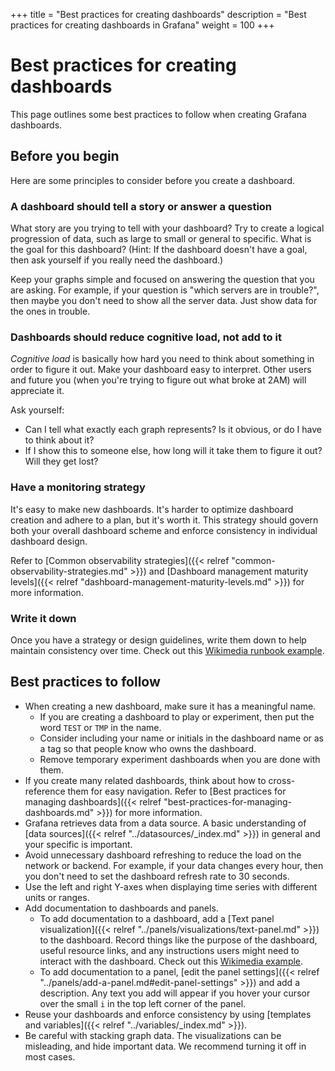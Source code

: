 +++
title = "Best practices for creating dashboards"
description = "Best practices for creating dashboards in Grafana"
weight = 100
+++

# Best practices for creating dashboards

This page outlines some best practices to follow when creating Grafana dashboards.

## Before you begin

Here are some principles to consider before you create a dashboard.

### A dashboard should tell a story or answer a question

What story are you trying to tell with your dashboard? Try to create a logical progression of data, such as large to small or general to specific. What is the goal for this dashboard? (Hint: If the dashboard doesn't have a goal, then ask yourself if you really need the dashboard.)

Keep your graphs simple and focused on answering the question that you are asking. For example, if your question is "which servers are in trouble?", then maybe you don't need to show all the server data. Just show data for the ones in trouble.

### Dashboards should reduce cognitive load, not add to it

_Cognitive load_ is basically how hard you need to think about something in order to figure it out. Make your dashboard easy to interpret. Other users and future you (when you're trying to figure out what broke at 2AM) will appreciate it.

Ask yourself:
- Can I tell what exactly each graph represents? Is it obvious, or do I have to think about it?
- If I show this to someone else, how long will it take them to figure it out? Will they get lost?

### Have a monitoring strategy

It's easy to make new dashboards. It's harder to optimize dashboard creation and adhere to a plan, but it's worth it. This strategy should govern both your overall dashboard scheme and enforce consistency in individual dashboard design.

Refer to [Common observability strategies]({{< relref "common-observability-strategies.md" >}}) and [Dashboard management maturity levels]({{< relref "dashboard-management-maturity-levels.md" >}}) for more information.

### Write it down

Once you have a strategy or design guidelines, write them down to help maintain consistency over time. Check out this [Wikimedia runbook example](https://wikitech.wikimedia.org/wiki/Performance/Runbook/Grafana_best_practices).

## Best practices to follow

- When creating a new dashboard, make sure it has a meaningful name.
  - If you are creating a dashboard to play or experiment, then put the word `TEST` or `TMP` in the name.
  - Consider including your name or initials in the dashboard name or as a tag so that people know who owns the dashboard.
  - Remove temporary experiment dashboards when you are done with them.
- If you create many related dashboards, think about how to cross-reference them for easy navigation. Refer to [Best practices for managing dashboards]({{< relref "best-practices-for-managing-dashboards.md" >}}) for more information.
- Grafana retrieves data from a data source. A basic understanding of [data sources]({{< relref "../datasources/_index.md" >}}) in general and your specific is important.
- Avoid unnecessary dashboard refreshing to reduce the load on the network or backend. For example, if your data changes every hour, then you don't need to set the dashboard refresh rate to 30 seconds.
- Use the left and right Y-axes when displaying time series with different units or ranges.
-  Add documentation to dashboards and panels.
   - To add documentation to a dashboard, add a [Text panel visualization]({{< relref "../panels/visualizations/text-panel.md" >}}) to the dashboard. Record things like the purpose of the dashboard, useful resource links, and any instructions users might need to interact with the dashboard. Check out this [Wikimedia example](https://grafana.wikimedia.org/d/000000066/resourceloader?orgId=1).
   - To add documentation to a panel, [edit the panel settings]({{< relref "../panels/add-a-panel.md#edit-panel-settings" >}}) and add a description. Any text you add will appear if you hover your cursor over the small `i` in the top left corner of the panel.
-  Reuse your dashboards and enforce consistency by using [templates and variables]({{< relref "../variables/_index.md" >}}).
-  Be careful with stacking graph data. The visualizations can be misleading, and hide important data. We recommend turning it off in most cases.
